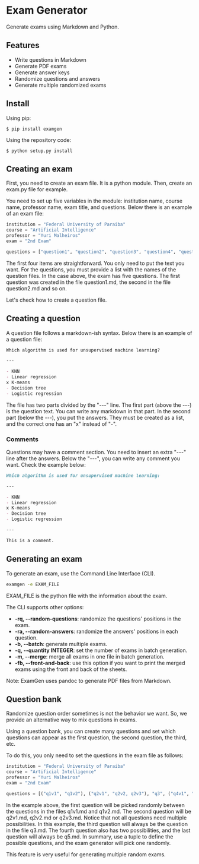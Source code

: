 # Exam Generator

Generate exams using Markdown and Python.


## Features

- Write questions in Markdown
- Generate PDF exams
- Generate answer keys
- Randomize questions and answers
- Generate multiple randomized exams

## Install

Using pip:

```
$ pip install examgen
```

Using the repository code:

```
$ python setup.py install
```

## Creating an exam

First, you need to create an exam file. It is a python module. Then, create an exam.py file for example.

You need to set up five variables in the module: institution name, course name, professor name, exam title, and questions.
Below there is an example of an exam file:


```python
institution = "Federal University of Paraiba"
course = "Artificial Intelligence"
professor = "Yuri Malheiros"
exam = "2nd Exam"

questions = ["question1", "question2", "question3", "question4", "question5"]
```

The first four items are straightforward. You only need to put the text you want.
For the questions, you must provide a list with the names of the question files.
In the case above, the exam has five questions.
The first question was created in the file question1.md, the second in the file question2.md and so on.

Let's check how to create a question file.


## Creating a question

A question file follows a markdown-ish syntax.
Below there is an example of a question file:

```markdown
Which algorithm is used for unsupervised machine learning?

---

- KNN
- Linear regression
x K-means
- Decision tree
- Logistic regression
```

The file has two parts divided by the "---" line. The first part (above the ---) is the question text. You can write any markdown in that part. In the second part (below the ---), you put the answers. They must be created as a list, and the correct one has an "x" instead of "-".


### Comments

Questions may have a comment section. You need to insert an extra "---" line after the answers. Below the "---", you can write any comment you want. Check the example below:

```markdown
Which algorithm is used for unsupervised machine learning:

---

- KNN
- Linear regression
x K-means
- Decision tree
- Logistic regression

---

This is a comment.
```


## Generating an exam

To generate an exam, use the Command Line Interface (CLI).

```bash
examgen -e EXAM_FILE
```

EXAM_FILE is the python file with the information about the exam.

The CLI supports other options:

- **-rq, --random-questions**: randomize the questions' positions in the exam.
- **-ra, --random-answers**: randomize the answers' positions in each question.
- **-b, --batch**: generate multiple exams.
- **-q, --quantity INTEGER**: set the number of exams in batch generation.
- **-m, --merge**: merge all exams in one file in batch generation.
- **-fb, --front-and-back**: use this option if you want to print the merged exams using the front and back of the sheets.

Note: ExamGen uses pandoc to generate PDF files from Markdown.


## Question bank

Randomize question order sometimes is not the behavior we want. So, we provide an alternative way to 
mix questions in exams. 

Using a question bank, you can create many questions and set which questions can appear as the first question, the second question, the third, etc.

To do this, you only need to set the questions in the exam file as follows:

```python
institution = "Federal University of Paraiba"
course = "Artificial Intelligence"
professor = "Yuri Malheiros"
exam = "2nd Exam"

questions = [("q1v1", "q1v2"), ("q2v1", "q2v2, q2v3"), "q3", ("q4v1", "q4v2"), "q5"]
```

In the example above, the first question will be picked randomly between the questions in the files q1v1.md and q1v2.md. The second question will be q2v1.md, q2v2.md or q2v3.md. Notice that not all questions need multiple possibilities. In this example, the third question will always be the question in the file q3.md. The fourth question also has two possibilities, and the last question will always be q5.md.
In summary, use a tuple to define the possible questions, and the exam generator will pick one randomly.

This feature is very useful for generating multiple random exams.
